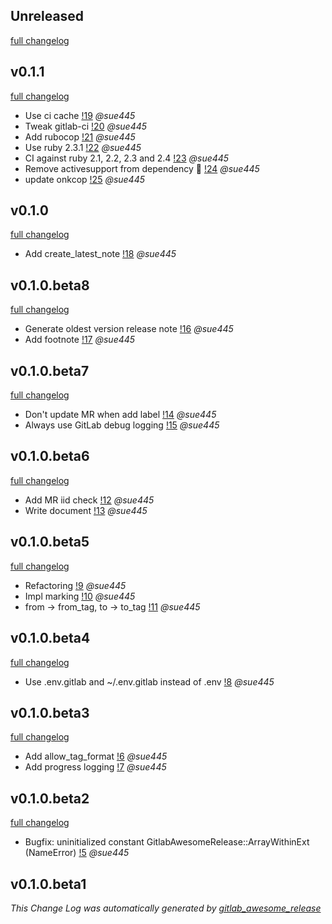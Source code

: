 ## Unreleased
[full changelog](https://gitlab.com/sue445/gitlab_awesome_release/compare/v0.1.1...HEAD)


## v0.1.1
[full changelog](https://gitlab.com/sue445/gitlab_awesome_release/compare/v0.1.0...v0.1.1)

* Use ci cache [!19](https://gitlab.com/sue445/gitlab_awesome_release/merge_requests/19) *@sue445*
* Tweak gitlab-ci [!20](https://gitlab.com/sue445/gitlab_awesome_release/merge_requests/20) *@sue445*
* Add rubocop [!21](https://gitlab.com/sue445/gitlab_awesome_release/merge_requests/21) *@sue445*
* Use ruby 2.3.1 [!22](https://gitlab.com/sue445/gitlab_awesome_release/merge_requests/22) *@sue445*
* CI against ruby 2.1, 2.2, 2.3 and 2.4 [!23](https://gitlab.com/sue445/gitlab_awesome_release/merge_requests/23) *@sue445*
* Remove activesupport from dependency :put_litter_in_its_place: [!24](https://gitlab.com/sue445/gitlab_awesome_release/merge_requests/24) *@sue445*
* update onkcop [!25](https://gitlab.com/sue445/gitlab_awesome_release/merge_requests/25) *@sue445*

## v0.1.0
[full changelog](https://gitlab.com/sue445/gitlab_awesome_release/compare/v0.1.0.beta8...v0.1.0)

* Add create_latest_note [!18](https://gitlab.com/sue445/gitlab_awesome_release/merge_requests/18) *@sue445*

## v0.1.0.beta8
[full changelog](https://gitlab.com/sue445/gitlab_awesome_release/compare/v0.1.0.beta7...v0.1.0.beta8)

* Generate oldest version release note [!16](https://gitlab.com/sue445/gitlab_awesome_release/merge_requests/16) *@sue445*
* Add footnote [!17](https://gitlab.com/sue445/gitlab_awesome_release/merge_requests/17) *@sue445*

## v0.1.0.beta7
[full changelog](https://gitlab.com/sue445/gitlab_awesome_release/compare/v0.1.0.beta6...v0.1.0.beta7)

* Don't update MR when add label [!14](https://gitlab.com/sue445/gitlab_awesome_release/merge_requests/14) *@sue445*
* Always use GitLab debug logging [!15](https://gitlab.com/sue445/gitlab_awesome_release/merge_requests/15) *@sue445*

## v0.1.0.beta6
[full changelog](https://gitlab.com/sue445/gitlab_awesome_release/compare/v0.1.0.beta5...v0.1.0.beta6)

* Add MR iid check [!12](https://gitlab.com/sue445/gitlab_awesome_release/merge_requests/12) *@sue445*
* Write document [!13](https://gitlab.com/sue445/gitlab_awesome_release/merge_requests/13) *@sue445*

## v0.1.0.beta5
[full changelog](https://gitlab.com/sue445/gitlab_awesome_release/compare/v0.1.0.beta4...v0.1.0.beta5)

* Refactoring [!9](https://gitlab.com/sue445/gitlab_awesome_release/merge_requests/9) *@sue445*
* Impl marking [!10](https://gitlab.com/sue445/gitlab_awesome_release/merge_requests/10) *@sue445*
* from -> from_tag, to -> to_tag [!11](https://gitlab.com/sue445/gitlab_awesome_release/merge_requests/11) *@sue445*

## v0.1.0.beta4
[full changelog](https://gitlab.com/sue445/gitlab_awesome_release/compare/v0.1.0.beta3...v0.1.0.beta4)

* Use .env.gitlab and ~/.env.gitlab instead of .env [!8](https://gitlab.com/sue445/gitlab_awesome_release/merge_requests/8) *@sue445*

## v0.1.0.beta3
[full changelog](https://gitlab.com/sue445/gitlab_awesome_release/compare/v0.1.0.beta2...v0.1.0.beta3)

* Add allow_tag_format [!6](https://gitlab.com/sue445/gitlab_awesome_release/merge_requests/6) *@sue445*
* Add progress logging [!7](https://gitlab.com/sue445/gitlab_awesome_release/merge_requests/7) *@sue445*

## v0.1.0.beta2
[full changelog](https://gitlab.com/sue445/gitlab_awesome_release/compare/v0.1.0.beta1...v0.1.0.beta2)

* Bugfix: uninitialized constant GitlabAwesomeRelease::ArrayWithinExt (NameError) [!5](https://gitlab.com/sue445/gitlab_awesome_release/merge_requests/5) *@sue445*

## v0.1.0.beta1

*This Change Log was automatically generated by [gitlab_awesome_release](https://gitlab.com/sue445/gitlab_awesome_release)*
